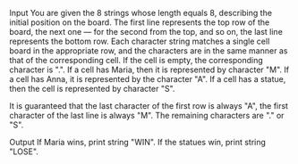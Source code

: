 Input
You are given the 8 strings whose length equals 8, describing the initial position on the board. The first line represents the top row of the board, the next one — for the second from the top, and so on, the last line represents the bottom row. Each character string matches a single cell board in the appropriate row, and the characters are in the same manner as that of the corresponding cell. If the cell is empty, the corresponding character is ".". If a cell has Maria, then it is represented by character "M". If a cell has Anna, it is represented by the character "A". If a cell has a statue, then the cell is represented by character "S".

It is guaranteed that the last character of the first row is always "A", the first character of the last line is always "M". The remaining characters are "." or "S".

Output
If Maria wins, print string "WIN". If the statues win, print string "LOSE".

